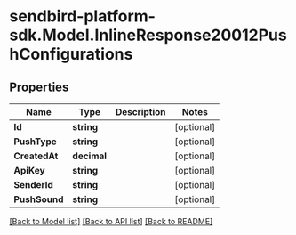 
# sendbird-platform-sdk.Model.InlineResponse20012PushConfigurations

## Properties

Name | Type | Description | Notes
------------ | ------------- | ------------- | -------------
**Id** | **string** |  | [optional] 
**PushType** | **string** |  | [optional] 
**CreatedAt** | **decimal** |  | [optional] 
**ApiKey** | **string** |  | [optional] 
**SenderId** | **string** |  | [optional] 
**PushSound** | **string** |  | [optional] 

[[Back to Model list]](../README.md#documentation-for-models)
[[Back to API list]](../README.md#documentation-for-api-endpoints)
[[Back to README]](../README.md)

